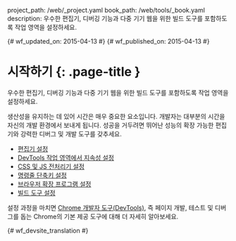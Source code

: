project_path: /web/_project.yaml
book_path: /web/tools/_book.yaml
description: 우수한 편집기, 디버깅 기능과 다중 기기 웹을 위한 빌드 도구를 포함하도록 작업 영역을 설정하세요.

{# wf_updated_on: 2015-04-13 #}
{# wf_published_on: 2015-04-13 #}

# 시작하기 {: .page-title }

우수한 편집기, 디버깅 기능과 다중 기기 웹을 위한 빌드 도구를 포함하도록 작업 영역을 설정하세요.

생산성을 유지하는 데 있어 시간은 매우 중요한 요소입니다. 개발자는 대부분의 시간을 자신의 개발 환경에서 보내게 됩니다. 성공을 거두려면 뛰어난 성능의 확장 가능한 편집기와 강력한 디버그 및 개발 도구를 갖추세요.

* [편집기 설정](setup-editor)
* [DevTools 작업 영역에서 지속성 설정](setup-workflow)
* [CSS 및 JS 전처리기 설정](setup-preprocessors)
* [명령줄 단축키 설정](setup-shortcuts)
* [브라우저 확장 프로그램 설정](setup-extensions)
* [빌드 도구 설정](setup-buildtools)

설정 과정을 마치면 [Chrome 개발자 도구(DevTools)](/web/tools/chrome-devtools), 즉 페이지 개발, 테스트 및 디버그를 돕는 Chrome의 기본 제공 도구에 대해 더 자세히 알아보세요.


{# wf_devsite_translation #}
